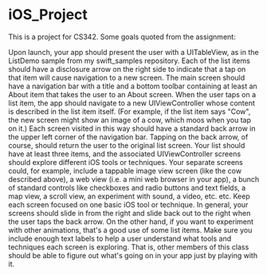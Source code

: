 # iOS_Project
This is a project for CS342. Some goals quoted from the assignment:

Upon launch, your app should present the user with a UITableView, as in the ListDemo sample from my swift_samples repository. Each of the list items should have a disclosure arrow on the right side to indicate that a tap on that item will cause navigation to a new screen.
The main screen should have a navigation bar with a title and a bottom toolbar containing at least an About item that takes the user to an About screen.
When the user taps on a list item, the app should navigate to a new UIViewController whose content is described in the list item itself. (For example, if the list item says "Cow", the new screen might show an image of a cow, which moos when you tap on it.)
Each screen visited in this way should have a standard back arrow in the upper left corner of the navigation bar. Tapping on the back arrow, of course, should return the user to the original list screen.
Your list should have at least three items, and the associated UIViewController screens should explore different iOS tools or techniques. Your separate screens could, for example, include a tappable image view screen (like the cow described above), a web view (i.e. a mini web browser in your app), a bunch of standard controls like checkboxes and radio buttons and text fields, a map view, a scroll view, an experiment with sound, a video, etc. etc. Keep each screen focused on one basic iOS tool or technique.
In general, your screens should slide in from the right and slide back out to the right when the user taps the back arrow. On the other hand, if you want to experiment with other animations, that's a good use of some list items.
Make sure you include enough text labels to help a user understand what tools and techniques each screen is exploring. That is, other members of this class should be able to figure out what's going on in your app just by playing with it.

